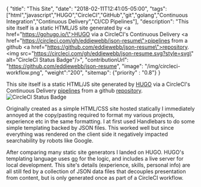 {
"title": "This Site",
"date": "2018-02-11T12:41:05-05:00",
"tags": ["html","javascript","HUGO","CircleCI","GitHub","git","golang","Continuous Integration","Continuous Delivery","CI/CD Pipelines"],
"description": "This site itself is a static HTML/JS site generated by <a href=\"https://gohugo.io/\">HUGO</a> via a CircleCI's Continuous Delivery <a href=\"https://circleci.com/gh/eddiewebb/json-resume\">pipelines</a> from a github <a href=\"https://github.com/eddiewebb/json-resume\">repository</a>. <img src=\"https://circleci.com/gh/eddiewebb/json-resume.svg?style=svg\" alt=\"CircleCI Status Badge\"/>",
"contributionUrl": "https://github.com/eddiewebb/json-resume",
"image": "/img/circleci-workflow.png",
"weight":"200",
"sitemap": {"priority" : "0.8"}
}

<p>This site itself is a static HTML/JS site generated by <a href="https://gohugo.io/">HUGO</a> via a CircleCI's Continuous Delivery <a href="https://circleci.com/gh/eddiewebb/json-resume">pipelines</a> from a github <a href="https://github.com/eddiewebb/json-resume">repository</a>. <img src="https://circleci.com/gh/eddiewebb/json-resume.svg?style=svg" alt="CircleCI Status Badge"/></p>

<p>Originally created as a simple HTML/CSS site hosted statically I immediately annoyed at the copy/pasting required to format my various projects, experience etc in the same formatting. I at first used Handlebars to do some simple templating backed by JSON files.  This worked well but since everything was rendered on the client side it negatively impacted searchability by robots like Google.</p>

<p>After comparing many static site generators I landed on HUGO. HUGO's templating language uses <a href="https://golang.org">go</a> for the logic, and includes a live server for local development. This site's details (experience, skills, personal info) are all still fed by a collection of JSON data files that decouples presentation from content, but is only generated once as part of a CircleCI workflow.</p>
